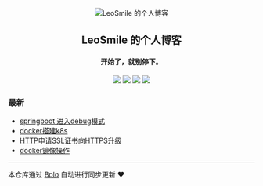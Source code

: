 <p align="center"><img alt="LeoSmile 的个人博客" src="https://static.b3log.org/images/brand/solo-32.png"></p><h2 align="center">
LeoSmile 的个人博客
</h2>

<h4 align="center">开始了，就别停下。</h4>
<p align="center"><a title="LeoSmile 的个人博客" target="_blank" href="https://github.com/smileLeoL/bolo-blog"><img src="https://img.shields.io/github/last-commit/smileLeoL/bolo-blog.svg?style=flat-square&color=FF9900"></a>
<a title="GitHub repo size in bytes" target="_blank" href="https://github.com/smileLeoL/bolo-blog"><img src="https://img.shields.io/github/repo-size/smileLeoL/bolo-blog.svg?style=flat-square"></a>
<a title="Bolo Version" target="_blank" href="https://github.com/adlered/bolo-solo"><img src="https://img.shields.io/badge/bolo-v2.0 稳定版-f1e05a.svg?style=flat-square&color=blueviolet"></a>
<a title="Hits" target="_blank" href="https://github.com/88250/hits"><img src="https://hits.b3log.org/smileLeoL/bolo-blog.svg"></a></p>

### 最新

* [springboot 进入debug模式](https://106.12.152.183/articles/2020/06/12/1591954944189.html)
* [docker搭建k8s](https://106.12.152.183/articles/2020/06/04/1591200207213.html)
* [HTTP申请SSL证书向HTTPS升级](https://106.12.152.183/articles/2020/05/30/1590820067462.html)
* [docker镜像操作](https://106.12.152.183/articles/2019/08/23/1566554543069.html)



---

本仓库通过 [Bolo](https://github.com/adlered/bolo-solo) 自动进行同步更新 ❤️ 